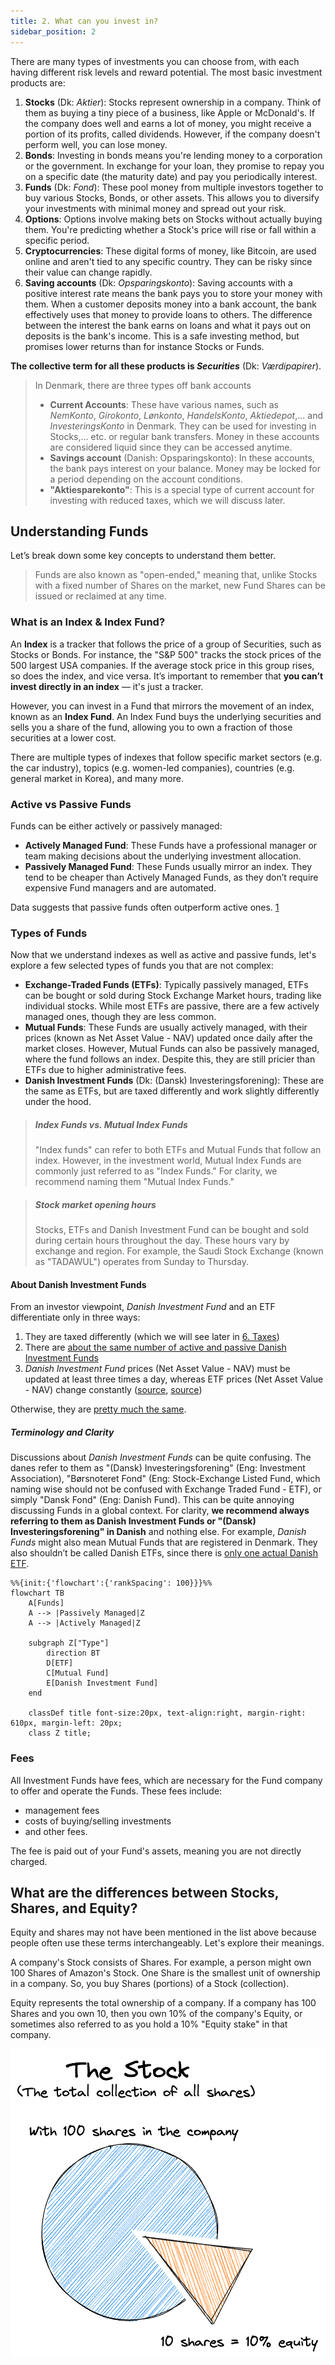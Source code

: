 ```yaml
---
title: 2. What can you invest in?
sidebar_position: 2
---
```


There are many types of investments you can choose from, with each having different risk levels and reward potential. The most basic investment products are:
1. **Stocks** (Dk: _Aktier_): Stocks represent ownership in a company. Think of them as buying a tiny piece of a business, like Apple or McDonald's. If the company does well and earns a lot of money, you might receive a portion of its profits, called dividends. However, if the company doesn't perform well, you can lose money.
2. **Bonds**: Investing in bonds means you're lending money to a corporation or the government. In exchange for your loan, they promise to repay you on a specific date (the maturity date) and pay you periodically interest.
3. **Funds** (Dk: _Fond_): These pool money from multiple investors together to buy various Stocks, Bonds, or other assets. This allows you to diversify your investments with minimal money and spread out your risk.
4. **Options**: Options involve making bets on Stocks without actually buying them. You're predicting whether a Stock's price will rise or fall within a specific period.
5. **Cryptocurrencies**: These digital forms of money, like Bitcoin, are used online and aren't tied to any specific country. They can be risky since their value can change rapidly.
6. **Saving accounts** (Dk: _Opsparingskonto_): Saving accounts with a positive interest rate means the bank pays you to store your money with them. When a customer deposits money into a bank account, the bank effectively uses that money to provide loans to others. The difference between the interest the bank earns on loans and what it pays out on deposits is the bank's income. This is a safe investing method, but promises lower returns than for instance Stocks or Funds.

**The collective term for all these products is _Securities_** (Dk: _Værdipapirer_).

> In Denmark, there are three types off bank accounts    
> - **Current Accounts**: These have various names, such as _NemKonto_, _Girokonto_, _Lønkonto_, _HandelsKonto_, _Aktiedepot_,... and _InvesteringsKonto_ in Denmark. They can be used for investing in Stocks,... etc. or regular bank transfers. Money in these accounts are considered liquid since they can be accessed anytime.
> - **Savings account** (Danish: Opsparingskonto): In these accounts, the bank pays interest on your balance. Money may be locked for a period depending on the account conditions.
> - **"Aktiesparekonto"**: This is a special type of current account for investing with reduced taxes, which we will discuss later.

## Understanding Funds
Let’s break down some key concepts to understand them better.

> Funds are also known as "open-ended," meaning that, unlike Stocks with a fixed number of Shares on the market, new Fund Shares can be issued or reclaimed at any time.

### What is an Index & Index Fund?
An **Index** is a tracker that follows the price of a group of Securities, such as Stocks or Bonds. For instance, the "S&P 500" tracks the stock prices of the 500 largest USA companies. If the average stock price in this group rises, so does the index, and vice versa. It’s important to remember that **you can’t invest directly in an index** — it's just a tracker.

However, you can invest in a Fund that mirrors the movement of an index, known as an **Index Fund**. An Index Fund buys the underlying securities and sells you a share of the fund, allowing you to own a fraction of those securities at a lower cost.

There are multiple types of indexes that follow specific market sectors (e.g. the car industry), topics (e.g. women-led companies), countries (e.g. general market in Korea), and many more.

### Active vs Passive Funds
Funds can be either actively or passively managed:
- **Actively Managed Fund**: These Funds have a professional manager or team making decisions about the underlying investment allocation.
- **Passively Managed Fund**: These Funds usually mirror an index. They tend to be cheaper than Actively Managed Funds, as they don’t require expensive Fund managers and are automated.

Data suggests that passive funds often outperform active ones. [1](https://finance.yahoo.com/news/active-funds-struggle-beat-passive-144140128.html)

### Types of Funds
Now that we understand indexes as well as active and passive funds, let's explore a few selected types of funds you that are not complex:
- **Exchange-Traded Funds (ETFs)**: Typically passively managed, ETFs can be bought or sold during Stock Exchange Market hours, trading like individual stocks. While most ETFs are passive, there are a few actively managed ones, though they are less common. 
- **Mutual Funds**: These Funds are usually actively managed, with their prices (known as Net Asset Value - NAV) updated once daily after the market closes. However, Mutual Funds can also be passively managed, where the fund follows an index. Despite this, they are still pricier than ETFs due to higher administrative fees.
- **Danish Investment Funds** (Dk: (Dansk) Investeringsforening): These are the same as ETFs, but are taxed differently and work slightly differently under the hood.

> ##### Index Funds vs. Mutual Index Funds    
> "Index funds" can refer to both ETFs and Mutual Funds that follow an index. However, in the investment world, Mutual Index Funds are commonly just referred to as "Index Funds." For clarity, we recommend naming them "Mutual Index Funds."

> ##### Stock market opening hours
> Stocks, ETFs and Danish Investment Fund can be bought and sold during certain hours throughout the day. These hours vary by exchange and region. For example, the Saudi Stock Exchange (known as "TADAWUL") operates from Sunday to Thursday.

#### About Danish Investment Funds
From an investor viewpoint, _Danish Investment Fund_ and an ETF differentiate only in three ways:
1. They are taxed differently (which we will see later in [6. Taxes](https://dk-invest-101.github.io/Taxes))
2. There are [about the same number of active and passive Danish Investment Funds](https://www.nordnet.dk/markedet/investeringsforeninger-liste?sortField=yield_1y&sortOrder=descending)
3. _Danish Investment Fund_ prices (Net Asset Value - NAV) must be updated at least three times a day, whereas ETF prices (Net Asset Value - NAV) change constantly ([source](https://www.hemonto.com/hemonto-insights/investeringsforeningerne-suspenderer-handlen/#:~:text=Hvad%20er%20den%C2%A0indre%20v%C3%A6rdi%2C%20og%20hvilken%20betydning%C2%A0har%20den%20for%20handlen%20med%20investeringsforeningsbeviser), [source](https://www.sydinvest.dk/nyheder/magasinet-horisont/suspendering-af-handel-med-fonde))

Otherwise, they are [pretty much the same](https://info.skat.dk/data.aspx?oid=2279779).

##### Terminology and Clarity
Discussions about _Danish Investment Funds_ can be quite confusing. The danes refer to them as "(Dansk) Investeringsforening" (Eng: Investment Association), "Børsnoteret Fond" (Eng: Stock-Exchange Listed Fund, which naming wise should not be confused with Exchange Traded Fund - ETF), or simply "Dansk Fond" (Eng: Danish Fund). This can be quite annoying discussing Funds in a global context. For clarity, **we recommend always referring to them as Danish Investment Funds or "(Dansk) Investeringsforening" in Danish** and nothing else. For example, _Danish Funds_ might also mean Mutual Funds that are registered in Denmark. They also shouldn’t be called Danish ETFs, since there is [only one actual Danish ETF](https://www.invested.dk/trading/basal-trading/passiv-investering-indeks-og-etf#danske).


```mermaid
%%{init:{'flowchart':{'rankSpacing': 100}}}%%
flowchart TB
    A[Funds]
    A --> |Passively Managed|Z
    A --> |Actively Managed|Z

    subgraph Z["Type"]
        direction BT
        D[ETF]
        C[Mutual Fund]
        E[Danish Investment Fund]
    end
    
    classDef title font-size:20px, text-align:right, margin-right: 610px, margin-left: 20px;
    class Z title;
```


### Fees
All Investment Funds have fees, which are necessary for the Fund company to offer and operate the Funds. These fees include:
- management fees
- costs of buying/selling investments
- and other fees.

The fee is paid out of your Fund's assets, meaning you are not directly charged.

## What are the differences between Stocks, Shares, and Equity?
Equity and shares may not have been mentioned in the list above because people often use these terms interchangeably. Let's explore their meanings.

A company's Stock consists of Shares. For example, a person might own 100 Shares of Amazon's Stock. One Share is the smallest unit of ownership in a company. So, you buy Shares (portions) of a Stock (collection).

Equity represents the total ownership of a company. If a company has 100 Shares and you own 10, then you own 10% of the company's Equity, or sometimes also referred to as you hold a 10% "Equity stake" in that company.

![](./assets/Stock-shares-equity-explained.png) 



